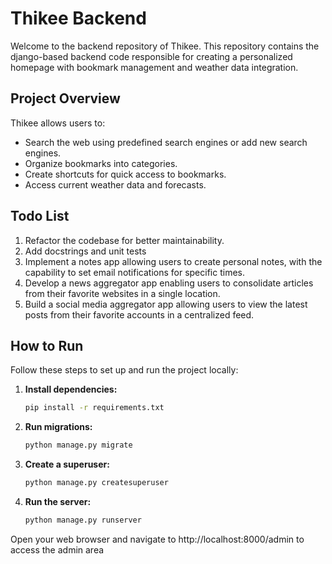 # Thikee Backend

Welcome to the backend repository of Thikee. This repository contains the django-based backend code responsible for creating a personalized homepage with bookmark management and weather data integration.

## Project Overview

Thikee allows users to:
- Search the web using predefined search engines or add new search engines.
- Organize bookmarks into categories.
- Create shortcuts for quick access to bookmarks.
- Access current weather data and forecasts.

## Todo List

1. Refactor the codebase for better maintainability.
2. Add docstrings and unit tests
3. Implement a notes app allowing users to create personal notes, with the capability to set email notifications for specific times.
4. Develop a news aggregator app enabling users to consolidate articles from their favorite websites in a single location.
5. Build a social media aggregator app allowing users to view the latest posts from their favorite accounts in a centralized feed.

## How to Run

Follow these steps to set up and run the project locally:

1. **Install dependencies:**
   ```bash
   pip install -r requirements.txt

2. **Run migrations:**
   ```bash
   python manage.py migrate

3. **Create a superuser:**
   ```bash
   python manage.py createsuperuser

4. **Run the server:**
   ```bash
   python manage.py runserver

Open your web browser and navigate to http://localhost:8000/admin to access the admin area